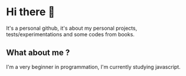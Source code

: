 # Hi there 👋

It's a personal github, it's about my personal projects, tests/experimentations and some codes from books.

## What about me ?
I'm a very beginner in programmation, I'm currently studying javascript.
<!--
**lauralait/lauralait** is a ✨ _special_ ✨ repository because its `README.md` (this file) appears on your GitHub profile.

Here are some ideas to get you started:

- 🔭 I’m currently working on ...
- 🌱 I’m currently learning ...
- 👯 I’m looking to collaborate on ...
- 🤔 I’m looking for help with ...
- 💬 Ask me about ...
- 📫 How to reach me: ...
- 😄 Pronouns: ...
- ⚡ Fun fact: ...
-->
